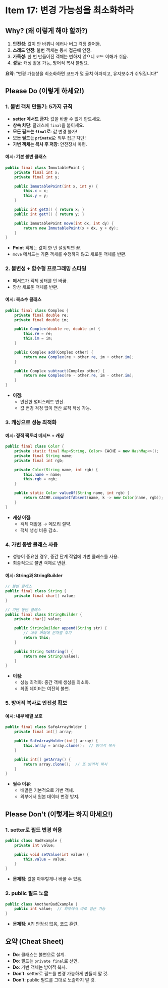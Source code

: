 # Item 17: 변경 가능성을 최소화하라  

## Why? (왜 이렇게 해야 할까?)  

1. **안전성**: 값이 안 바뀌니 에러나 버그 걱정 줄어듦.  
2. **스레드 안전**: 불변 객체는 동시 접근에 안전.  
3. **가독성**: 한 번 만들어진 객체는 변하지 않으니 코드 이해가 쉬움.  
4. **성능**: 캐싱 활용 가능, 방어적 복사 불필요.  

**요약**: “변경 가능성을 최소화하면 코드가 덜 골치 아파지고, 유지보수가 쉬워집니다!”  


## Please Do (이렇게 하세요!)  

### 1. **불변 객체 만들기: 5가지 규칙**  
- **setter 메서드 금지**: 값을 바꿀 수 없게 만드세요.  
- **상속 차단**: 클래스에 `final`을 붙이세요.  
- **모든 필드는 `final`로**: 값 변경 불가!  
- **모든 필드는 `private`로**: 외부 접근 차단!  
- **가변 객체는 복사 후 저장**: 안전장치 마련.  

#### 예시: 기본 불변 클래스  
```java
public final class ImmutablePoint {
    private final int x;
    private final int y;

    public ImmutablePoint(int x, int y) {
        this.x = x;
        this.y = y;
    }

    public int getX() { return x; }
    public int getY() { return y; }

    public ImmutablePoint move(int dx, int dy) {
        return new ImmutablePoint(x + dx, y + dy);
    }
}
```  

- **Point** 객체는 값이 한 번 설정되면 끝.  
- `move` 메서드는 기존 객체를 수정하지 않고 새로운 객체를 반환.  


### 2. **불변성 + 함수형 프로그래밍 스타일**  
- 메서드가 객체 상태를 안 바꿈.  
- 항상 새로운 객체를 반환.  

#### 예시: 복소수 클래스  
```java
public final class Complex {
    private final double re;
    private final double im;

    public Complex(double re, double im) {
        this.re = re;
        this.im = im;
    }

    public Complex add(Complex other) {
        return new Complex(re + other.re, im + other.im);
    }

    public Complex subtract(Complex other) {
        return new Complex(re - other.re, im - other.im);
    }
}
```  

- **이점**:  
  - 안전한 멀티스레드 연산.  
  - 값 변경 걱정 없이 연산 로직 작성 가능.  


### 3. **캐싱으로 성능 최적화**  
#### 예시: 정적 팩토리 메서드 + 캐싱  
```java
public final class Color {
    private static final Map<String, Color> CACHE = new HashMap<>();
    private final String name;
    private final int rgb;

    private Color(String name, int rgb) {
        this.name = name;
        this.rgb = rgb;
    }

    public static Color valueOf(String name, int rgb) {
        return CACHE.computeIfAbsent(name, k -> new Color(name, rgb));
    }
}
```  

- **캐싱 이점**:  
  - 객체 재활용 → 메모리 절약.  
  - 객체 생성 비용 감소.  


### 4. **가변 동반 클래스 사용**  
- 성능이 중요한 경우, 중간 단계 작업에 가변 클래스를 사용.  
- 최종적으로 불변 객체로 변환.  

#### 예시: String과 StringBuilder  
```java
// 불변 클래스
public final class String {
    private final char[] value;
}

// 가변 동반 클래스
public final class StringBuilder {
    private char[] value;

    public StringBuilder append(String str) {
        // 내부 버퍼에 문자열 추가
        return this;
    }

    public String toString() {
        return new String(value);
    }
}
```  

- **이점**:  
  - 성능 최적화: 중간 객체 생성을 최소화.  
  - 최종 데이터는 여전히 불변.  


### 5. **방어적 복사로 안전성 확보**  
#### 예시: 내부 배열 보호  
```java
public final class SafeArrayHolder {
    private final int[] array;

    public SafeArrayHolder(int[] array) {
        this.array = array.clone();  // 방어적 복사
    }

    public int[] getArray() {
        return array.clone();  // 또 방어적 복사
    }
}
```  

- **필수 이유**:  
  - 배열은 기본적으로 가변 객체.  
  - 외부에서 원본 데이터 변경 방지.  


## Please Don't (이렇게는 하지 마세요!)  

### 1. **setter로 필드 변경 허용**  
```java
public class BadExample {
    private int value;

    public void setValue(int value) {
        this.value = value;
    }
}
```  
- **문제점**: 값을 아무렇게나 바꿀 수 있음.  

### 2. **public 필드 노출**  
```java
public class AnotherBadExample {
    public int value;  // 외부에서 바로 접근 가능
}
```  
- **문제점**: API 안정성 없음, 코드 혼란.  


## 요약 (Cheat Sheet)  

- **Do**: 클래스는 불변으로 설계.  
- **Do**: 필드는 `private final`로 선언.  
- **Do**: 가변 객체는 방어적 복사.  
- **Don’t**: setter로 필드를 변경 가능하게 만들지 말 것.  
- **Don’t**: public 필드를 그대로 노출하지 말 것.
